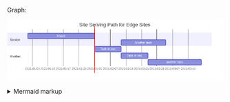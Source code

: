 

Graph:

<!-- generated by mermaid compile action - START -->
![~mermaid diagram 1~](/.resources/diagram-md-1.png)
<details>
  <summary>Mermaid markup</summary>

```mermaid
gantt
    title Site Serving Path for Edge Sites
    dateFormat  MM-DD

    section Section
    A task           :a1, 01-01, 30d
    Another task     :after a  , 20d

    section Another
    Task in sec      :a,after a1, 12d
    Task in sec      :after a, 12d
    another task      : 24d
```

</details>
<!-- generated by mermaid compile action - END -->
    





